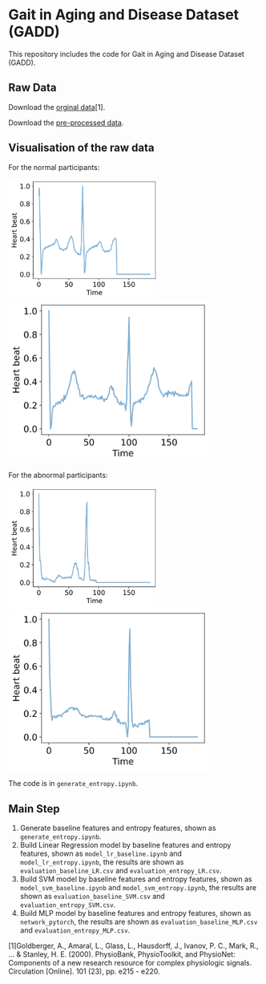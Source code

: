 # Gait in Aging and Disease Dataset (GADD)
This repository includes the code for Gait in Aging and Disease Dataset (GADD).

## Raw Data
Download the [orginal data](https://www.physionet.org/content/ptbdb/1.0.0/)[1]. 

Download the [pre-processed data](https://www.kaggle.com/datasets/shayanfazeli/heartbeat).

## Visualisation of the raw data
For the normal participants:

<img src="./Figures/plot_original_data_normal_1.png" width="300"> <img src="./Figures/plot_original_data_normal_2.png" width="400">

For the abnormal participants:

<img src="./Figures/plot_original_data_abnormal_1.png" width="300"> <img src="./Figures/plot_original_data_abnormal_2.png" width="400">

The code is in `generate_entropy.ipynb`.

## Main Step
1. Generate baseline features and entropy features, shown as `generate_entropy.ipynb`.
2. Build Linear Regression model by baseline features and entropy features, shown as `model_lr_baseline.ipynb` and `model_lr_entropy.ipynb`, the results are shown as `evaluation_baseline_LR.csv` and `evaluation_entropy_LR.csv`.
3. Build SVM model by baseline features and entropy features, shown as `model_svm_baseline.ipynb` and `model_svm_entropy.ipynb`, the results are shown as `evaluation_baseline_SVM.csv` and `evaluation_entropy_SVM.csv`.
4. Build MLP model by baseline features and entropy features, shown as `network_pytorch`, the results are shown as `evaluation_baseline_MLP.csv` and `evaluation_entropy_MLP.csv`.

[1]Goldberger, A., Amaral, L., Glass, L., Hausdorff, J., Ivanov, P. C., Mark, R., ... & Stanley, H. E. (2000). PhysioBank, PhysioToolkit, and PhysioNet: Components of a new research resource for complex physiologic signals. Circulation [Online]. 101 (23), pp. e215 - e220.
